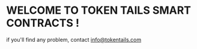 # WELCOME TO TOKEN TAILS SMART CONTRACTS !

if you'll find any problem, contact info@tokentails.com
